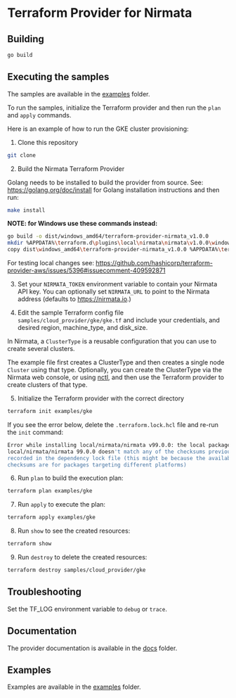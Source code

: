 # Terraform Provider for Nirmata

## Building

````bash
go build
````

## Executing the samples

The samples are available in the [examples](examples) folder.

To run the samples, initialize the Terraform provider and then run the `plan` and `apply` commands. 

Here is an example of how to run the GKE cluster provisioning:

1. Clone this repository

```bash
git clone 
```

2. Build the Nirmata Terraform Provider

Golang needs to be installed to build the provider from source. See: https://golang.org/doc/install for Golang installation instructions and then run:

```bash
make install
```

**NOTE: for Windows use these commands instead:**
```bash
go build -o dist/windows_amd64/terraform-provider-nirmata_v1.0.0
mkdir %APPDATA%\terraform.d\plugins\local\nirmata\nirmata\v1.0.0\windows_amd64\
copy dist\windows_amd64\terraform-provider-nirmata_v1.0.0 %APPDATA%\terraform.d\plugins\local\nirmata\nirmata\v1.0.0\windows_amd64\terraform-provider-nirmata_1.0.0
```

For testing local changes see: https://github.com/hashicorp/terraform-provider-aws/issues/5396#issuecomment-409592871

3. Set your `NIRMATA_TOKEN` environment variable to contain your Nirmata API key. You can optionally set `NIRMATA_URL` to point to the Nirmata address (defaults to https://nirmata.io.)

4. Edit the sample Terraform config file `samples/cloud_provider/gke/gke.tf` and include your credentials, and desired region, machine_type, and disk_size.

In Nirmata, a `ClusterType` is a reusable configuration that you can use to create several clusters. 

The example file first creates a ClusterType and then creates a single node `Cluster` using that type. Optionally, you can create the ClusterType via the Nirmata web console, or using 
[nctl](https://downloads.nirmata.io/nctl/downloads/), and then use the Terraform provider to create clusters of that type.

5. Initialize the Terraform provider with the correct directory

```bash
terraform init examples/gke
```

If you see the error below, delete the `.terraform.lock.hcl` file and re-run the `init` command:

```bash
Error while installing local/nirmata/nirmata v99.0.0: the local package for
local/nirmata/nirmata 99.0.0 doesn't match any of the checksums previously
recorded in the dependency lock file (this might be because the available
checksums are for packages targeting different platforms)
```

6. Run `plan` to build the execution plan:

```bash
terraform plan examples/gke
```

7. Run `apply` to execute the plan:

```bash
terraform apply examples/gke
```

8. Run `show` to see the created resources:

```bash
terraform show
```

9. Run `destroy` to delete the created resources:

````bash
terraform destroy samples/cloud_provider/gke
````

## Troubleshooting

Set the TF_LOG environment variable to `debug` or `trace`.


## Documentation

The provider documentation is available in the [docs](./docs) folder.


## Examples

Examples are available in the [examples](./examples) folder.
